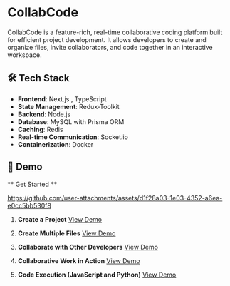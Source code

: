 # CollabCode 

CollabCode is a feature-rich, real-time collaborative coding platform built for efficient project development. It allows developers to create and organize files, invite collaborators, and code together in an interactive workspace.



  ## 🛠️ Tech Stack

- **Frontend**: Next.js , TypeScript
- **State Management**: Redux-Toolkit
- **Backend**: Node.js
- **Database**: MySQL with Prisma ORM
- **Caching**: Redis
- **Real-time Communication**: Socket.io
- **Containerization**: Docker



## 🎥 Demo

** Get Started **

https://github.com/user-attachments/assets/d1f28a03-1e03-4352-a6ea-e0cc5bb530f8

1. **Create a Project**
   [View Demo](https://github.com/Saumya40-codes/CoDev/assets/115284013/4fd9487c-2fe7-46a7-8dc3-42957d2abeab)

2. **Create Multiple Files**
   [View Demo](https://github.com/Saumya40-codes/CoDev/assets/115284013/76cb64b4-14f3-41e7-bbf6-8d2e25e0b2be)

3. **Collaborate with Other Developers**
   [View Demo](https://github.com/Saumya40-codes/CoDev/assets/115284013/2b9713e2-3914-41bf-b4bf-adb655060ec5)

4. **Collaborative Work in Action**
   [View Demo](https://github.com/Saumya40-codes/CoDev/assets/115284013/43cfbfca-b935-4e4f-ba64-1e17059c742c)

5. **Code Execution (JavaScript and Python)**
   [View Demo](https://github.com/Saumya40-codes/CoDev/assets/115284013/ec6abdf3-e77f-40ec-9adb-2e0c28bfa9af)








